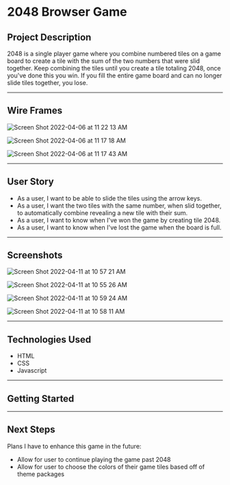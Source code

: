 # 2048 Browser Game

<h2>Project Description</h2>

<p> 2048 is a single player game where you combine numbered tiles on a game board to create a tile with the sum of the two numbers that were slid together. Keep combining the tiles until you create a tile totaling 2048, once you've done this you win. If you fill the entire game board and can no longer slide tiles together, you lose. </p>

<hr>

<h2> Wire Frames </h2>

![Screen Shot 2022-04-06 at 11 22 13 AM](https://user-images.githubusercontent.com/99045660/162010040-6b20a03f-4857-436e-a173-d84229392277.png)

![Screen Shot 2022-04-06 at 11 17 18 AM](https://user-images.githubusercontent.com/99045660/162009182-a862264b-c7e3-4c5d-b5c8-4cd3f592196d.png)

![Screen Shot 2022-04-06 at 11 17 43 AM](https://user-images.githubusercontent.com/99045660/162009197-3784a2e3-636c-4fe9-b44b-8e23c0ea4993.png)

<hr>

<h2> User Story </h2>
<p> <ul>
  <li> As a user, I want to be able to slide the tiles using the arrow keys. </li>
  <li> As a user, I want the two tiles with the same number, when slid together, to automatically combine revealing a new tile with their sum.</li>
  <li> As a user, I want to know when I've won the game by creating tile 2048.</li>
  <li> As a user, I want to know when I've lost the game when the board is full.</li>
    </ul>
    
<hr>

<h2> Screenshots </h2>

![Screen Shot 2022-04-11 at 10 57 21 AM](https://user-images.githubusercontent.com/99045660/162767577-5cb41b2a-8e26-46f5-8059-87a071702310.png)


![Screen Shot 2022-04-11 at 10 55 26 AM](https://user-images.githubusercontent.com/99045660/162767299-4173b811-71ac-48ce-8c78-8a1dde8b6505.png)


![Screen Shot 2022-04-11 at 10 59 24 AM](https://user-images.githubusercontent.com/99045660/162768043-f85f7c24-b2d7-4bcd-95de-c3b769c666a2.png)


![Screen Shot 2022-04-11 at 10 58 11 AM](https://user-images.githubusercontent.com/99045660/162767770-55c01e07-51ac-4885-a5aa-81b6fa4b0ba0.png)



<hr>

<h2> Technologies Used </h2>
<ul>
  <li> HTML </li>
  <li> CSS </li>
  <li> Javascript </li>
</ul>

<hr>

<h2> Getting Started </h2>

<hr>


<h2> Next Steps </h2>
<p> Plans I have to enhance this game in the future:</p>
<ul>
  <li>Allow for user to continue playing the game past 2048</li>
  <li>Allow for user to choose the colors of their game tiles based off of theme packages</li>
  </ul>
